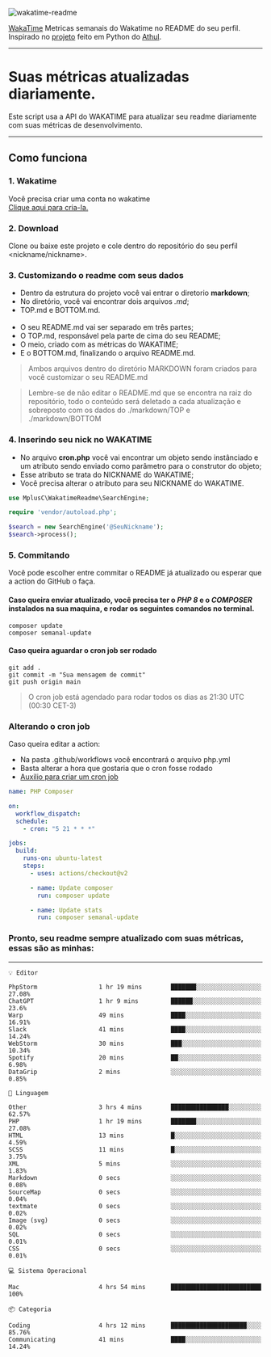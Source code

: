 ![wakatime-readme](https://socialify.git.ci/bymatheus/wakatime-readme/image?description=1&descriptionEditable=M%C3%A9tricas%20semanais%20do%20Wakatime%20no%20seu%20README%20de%20perfil.&font=KoHo&forks=1&language=1&owner=1&pattern=Signal&stargazers=1&theme=Dark)

[WakaTime](https://wakatime.com) Metricas semanais do Wakatime no README do seu perfil. <br>
Inspirado no [projeto](https://github.com/athul/waka-readme) feito em Python do [Athul](https://github.com/athul).
___

# Suas métricas atualizadas diariamente.
Este script usa a API do WAKATIME para atualizar seu readme diariamente com suas métricas de desenvolvimento.

___

## Como funciona

### 1. Wakatime
Você precisa criar uma conta no wakatime <br>
[Clique aqui para cria-la.](https://wakatime.com) 

### 2. Download
Clone ou baixe este projeto e cole dentro do repositório do seu perfil <nickname/nickname>.

### 3. Customizando o readme com seus dados
- Dentro da estrutura do projeto você vai entrar o diretorio **markdown**;  
- No diretório, você vai encontrar dois arquivos *.md*;
- TOP.md e BOTTOM.md.
<br><br>
- O seu README.md vai ser separado em três partes; 
- O TOP.md, responsável pela parte de cima do seu README;
- O meio, criado com as métricas do WAKATIME;
- E o BOTTOM.md, finalizando o arquivo README.md.<br>

> Ambos arquivos dentro do diretório MARKDOWN foram criados para você customizar o seu README.md

> Lembre-se de não editar o README.md que se encontra na raiz do repositório, todo o conteúdo será deletado a cada atualização e sobreposto com os dados do ./markdown/TOP e ./markdown/BOTTOM

### 4. Inserindo seu nick no WAKATIME
- No arquivo **cron.php** você vai encontrar um objeto sendo instânciado e um atributo sendo enviado como parâmetro para o construtor do objeto;
- Esse atributo se trata do NICKNAME do WAKATIME;
- Você precisa alterar o atributo para seu NICKNAME do WAKATIME.

```php
use MplusC\WakatimeReadme\SearchEngine;

require 'vendor/autoload.php';

$search = new SearchEngine('@SeuNickname');
$search->process();
```

### 5. Commitando
Você pode escolher entre commitar o README já atualizado ou esperar que a action do GitHub o faça. <br>

#### Caso queira enviar atualizado, você precisa ter o *PHP 8* e o *COMPOSER* instalados na sua maquina, e rodar os seguintes comandos no terminal.
```composer
composer update
composer semanal-update 
```

#### Caso queira aguardar o cron job ser rodado 
```git 
git add .
git commit -m "Sua mensagem de commit"
git push origin main
```

>O cron job está agendado para rodar todos os dias as 21:30 UTC (00:30 CET-3) 

### Alterando o cron job
Caso queira editar a action:

- Na pasta .github/workflows você encontrará o arquivo php.yml
- Basta alterar a hora que gostaria que o cron fosse rodado
- [Auxilio para criar um cron job](https://crontab.guru)

```yml
name: PHP Composer

on:
  workflow_dispatch:
  schedule:
    - cron: "5 21 * * *"

jobs:
  build:
    runs-on: ubuntu-latest
    steps:
      - uses: actions/checkout@v2

      - name: Update composer
        run: composer update

      - name: Update stats
        run: composer semanal-update
```

### Pronto, seu readme sempre atualizado com suas métricas, essas são as minhas:

___
```text
💡 Editor

PhpStorm                 1 hr 19 mins        ███████░░░░░░░░░░░░░░░░░░     27.08%
ChatGPT                  1 hr 9 mins         ██████░░░░░░░░░░░░░░░░░░░      23.6%
Warp                     49 mins             ████░░░░░░░░░░░░░░░░░░░░░     16.91%
Slack                    41 mins             ████░░░░░░░░░░░░░░░░░░░░░     14.24%
WebStorm                 30 mins             ███░░░░░░░░░░░░░░░░░░░░░░     10.34%
Spotify                  20 mins             ██░░░░░░░░░░░░░░░░░░░░░░░      6.98%
DataGrip                 2 mins              ░░░░░░░░░░░░░░░░░░░░░░░░░      0.85%
```
```text
💬 Linguagem

Other                    3 hrs 4 mins        ████████████████░░░░░░░░░     62.57%
PHP                      1 hr 19 mins        ███████░░░░░░░░░░░░░░░░░░     27.08%
HTML                     13 mins             █░░░░░░░░░░░░░░░░░░░░░░░░      4.59%
SCSS                     11 mins             █░░░░░░░░░░░░░░░░░░░░░░░░      3.75%
XML                      5 mins              ░░░░░░░░░░░░░░░░░░░░░░░░░      1.83%
Markdown                 0 secs              ░░░░░░░░░░░░░░░░░░░░░░░░░      0.08%
SourceMap                0 secs              ░░░░░░░░░░░░░░░░░░░░░░░░░      0.04%
textmate                 0 secs              ░░░░░░░░░░░░░░░░░░░░░░░░░      0.02%
Image (svg)              0 secs              ░░░░░░░░░░░░░░░░░░░░░░░░░      0.02%
SQL                      0 secs              ░░░░░░░░░░░░░░░░░░░░░░░░░      0.01%
CSS                      0 secs              ░░░░░░░░░░░░░░░░░░░░░░░░░      0.01%
```
```text
💻 Sistema Operacional

Mac                      4 hrs 54 mins       █████████████████████████       100%
```
```text
📦 Categoria

Coding                   4 hrs 12 mins       █████████████████████░░░░     85.76%
Communicating            41 mins             ████░░░░░░░░░░░░░░░░░░░░░     14.24%
```
